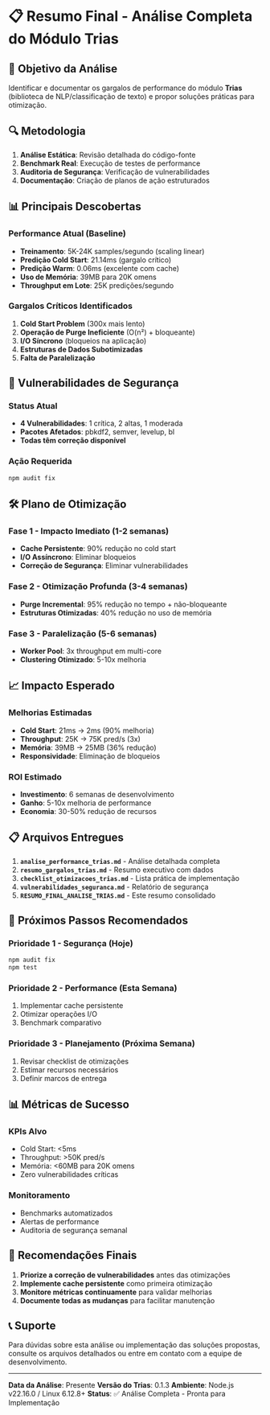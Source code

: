 # 📋 Resumo Final - Análise Completa do Módulo Trias

## 🎯 Objetivo da Análise

Identificar e documentar os gargalos de performance do módulo **Trias** (biblioteca de NLP/classificação de texto) e propor soluções práticas para otimização.

## 🔍 Metodologia

1. **Análise Estática**: Revisão detalhada do código-fonte
2. **Benchmark Real**: Execução de testes de performance
3. **Auditoria de Segurança**: Verificação de vulnerabilidades
4. **Documentação**: Criação de planos de ação estruturados

## 📊 Principais Descobertas

### Performance Atual (Baseline)
- **Treinamento**: 5K-24K samples/segundo (scaling linear)
- **Predição Cold Start**: 21.14ms (gargalo crítico)
- **Predição Warm**: 0.06ms (excelente com cache)
- **Uso de Memória**: 39MB para 20K omens
- **Throughput em Lote**: 25K predições/segundo

### Gargalos Críticos Identificados
1. **Cold Start Problem** (300x mais lento)
2. **Operação de Purge Ineficiente** (O(n²) + bloqueante)
3. **I/O Síncrono** (bloqueios na aplicação)
4. **Estruturas de Dados Subotimizadas**
5. **Falta de Paralelização**

## 🚨 Vulnerabilidades de Segurança

### Status Atual
- **4 Vulnerabilidades**: 1 crítica, 2 altas, 1 moderada
- **Pacotes Afetados**: pbkdf2, semver, levelup, bl
- **Todas têm correção disponível**

### Ação Requerida
```bash
npm audit fix
```

## 🛠️ Plano de Otimização

### Fase 1 - Impacto Imediato (1-2 semanas)
- **Cache Persistente**: 90% redução no cold start
- **I/O Assíncrono**: Eliminar bloqueios
- **Correção de Segurança**: Eliminar vulnerabilidades

### Fase 2 - Otimização Profunda (3-4 semanas)
- **Purge Incremental**: 95% redução no tempo + não-bloqueante
- **Estruturas Otimizadas**: 40% redução no uso de memória

### Fase 3 - Paralelização (5-6 semanas)
- **Worker Pool**: 3x throughput em multi-core
- **Clustering Otimizado**: 5-10x melhoria

## 📈 Impacto Esperado

### Melhorias Estimadas
- **Cold Start**: 21ms → 2ms (90% melhoria)
- **Throughput**: 25K → 75K pred/s (3x)
- **Memória**: 39MB → 25MB (36% redução)
- **Responsividade**: Eliminação de bloqueios

### ROI Estimado
- **Investimento**: 6 semanas de desenvolvimento
- **Ganho**: 5-10x melhoria de performance
- **Economia**: 30-50% redução de recursos

## 📋 Arquivos Entregues

1. **`analise_performance_trias.md`** - Análise detalhada completa
2. **`resumo_gargalos_trias.md`** - Resumo executivo com dados
3. **`checklist_otimizacoes_trias.md`** - Lista prática de implementação
4. **`vulnerabilidades_seguranca.md`** - Relatório de segurança
5. **`RESUMO_FINAL_ANALISE_TRIAS.md`** - Este resumo consolidado

## 🔧 Próximos Passos Recomendados

### Prioridade 1 - Segurança (Hoje)
```bash
npm audit fix
npm test
```

### Prioridade 2 - Performance (Esta Semana)
1. Implementar cache persistente
2. Otimizar operações I/O
3. Benchmark comparativo

### Prioridade 3 - Planejamento (Próxima Semana)
1. Revisar checklist de otimizações
2. Estimar recursos necessários
3. Definir marcos de entrega

## 📊 Métricas de Sucesso

### KPIs Alvo
- Cold Start: <5ms
- Throughput: >50K pred/s
- Memória: <60MB para 20K omens
- Zero vulnerabilidades críticas

### Monitoramento
- Benchmarks automatizados
- Alertas de performance
- Auditoria de segurança semanal

## 🎯 Recomendações Finais

1. **Priorize a correção de vulnerabilidades** antes das otimizações
2. **Implemente cache persistente** como primeira otimização
3. **Monitore métricas continuamente** para validar melhorias
4. **Documente todas as mudanças** para facilitar manutenção

## 📞 Suporte

Para dúvidas sobre esta análise ou implementação das soluções propostas, consulte os arquivos detalhados ou entre em contato com a equipe de desenvolvimento.

---

**Data da Análise**: Presente
**Versão do Trias**: 0.1.3
**Ambiente**: Node.js v22.16.0 / Linux 6.12.8+
**Status**: ✅ Análise Completa - Pronta para Implementação